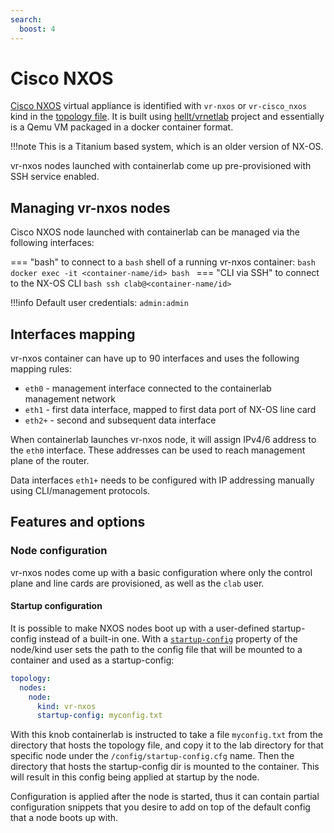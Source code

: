 ```yaml
---
search:
  boost: 4
---
```

# Cisco NXOS

[Cisco NXOS](https://www.cisco.com/c/en/us/products/ios-nx-os-software/nx-os/index.html) virtual appliance is identified with `vr-nxos` or `vr-cisco_nxos` kind in the [topology file](../topo-def-file.md). It is built using [hellt/vrnetlab](../vrnetlab.md) project and essentially is a Qemu VM packaged in a docker container format.

!!!note
    This is a Titanium based system, which is an older version of NX-OS.

vr-nxos nodes launched with containerlab come up pre-provisioned with SSH service enabled.

## Managing vr-nxos nodes
Cisco NXOS node launched with containerlab can be managed via the following interfaces:

=== "bash"
    to connect to a `bash` shell of a running vr-nxos container:
    ```bash
    docker exec -it <container-name/id> bash
    ```
=== "CLI via SSH"
    to connect to the NX-OS CLI
    ```bash
    ssh clab@<container-name/id>
    ```


!!!info
    Default user credentials: `admin:admin`

## Interfaces mapping
vr-nxos container can have up to 90 interfaces and uses the following mapping rules:

* `eth0` - management interface connected to the containerlab management network
* `eth1` - first data interface, mapped to first data port of NX-OS line card
* `eth2+` - second and subsequent data interface

When containerlab launches vr-nxos node, it will assign IPv4/6 address to the `eth0` interface. These addresses can be used to reach management plane of the router.

Data interfaces `eth1+` needs to be configured with IP addressing manually using CLI/management protocols.


## Features and options
### Node configuration
vr-nxos nodes come up with a basic configuration where only the control plane and line cards are provisioned, as well as the `clab` user.


#### Startup configuration
It is possible to make NXOS nodes boot up with a user-defined startup-config instead of a built-in one. With a [`startup-config`](../nodes.md#startup-config) property of the node/kind user sets the path to the config file that will be mounted to a container and used as a startup-config:

```yaml
topology:
  nodes:
    node:
      kind: vr-nxos
      startup-config: myconfig.txt
```

With this knob containerlab is instructed to take a file `myconfig.txt` from the directory that hosts the topology file, and copy it to the lab directory for that specific node under the `/config/startup-config.cfg` name. Then the directory that hosts the startup-config dir is mounted to the container. This will result in this config being applied at startup by the node.

Configuration is applied after the node is started, thus it can contain partial configuration snippets that you desire to add on top of the default config that a node boots up with.
